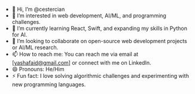 - 👋 Hi, I’m @cestercian
- 👀 I’m interested in web development, AI/ML, and programming challenges.
- 🌱 I’m currently learning React, Swift, and expanding my skills in Python for AI.
- 💞️ I’m looking to collaborate on open-source web development projects or AI/ML research.
- 📫 How to reach me: You can reach me via email at [yashafaid@gmail.com] or connect with me on LinkedIn.
- 😄 Pronouns: He/Him
- ⚡ Fun fact: I love solving algorithmic challenges and experimenting with new programming languages.
